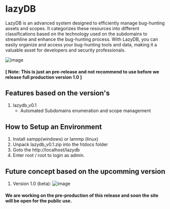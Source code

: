 # lazyDB
LazyDB is an advanced system designed to efficiently manage bug-hunting assets and scopes. It categorizes these resources into different classifications based on the technology used on the subdomains to streamline and enhance the bug-hunting process. With LazyDB, you can easily organize and access your bug-hunting tools and data, making it a valuable asset for developers and security professionals.

![image](https://github.com/user-attachments/assets/93a843ae-4822-433f-b827-51fb943cdcfb)

#### [ Note: This is just an pre-release and not recommend to use before we release full production version 1.0 ]

## Features based on the version's
1. lazydb_v0.1
   - Automated Subdomains enumeration and scope management


## How to Setup an Environment
1. Install xampp(windows) or lammp (linux)
2. Unpack lazydb_v0.1.zip into the htdocs folder
3. Goto the http://localhost/lazydb
4. Enter root / root to login as admin.


## Future concept based on the upcomming version
1. Version 1.0 (beta):
![image](https://github.com/user-attachments/assets/ca19ae8d-2e9a-48ef-be32-adcc305dff7c)

#### We are working on the pre-production of this release and soon the site will be open for the public use.
